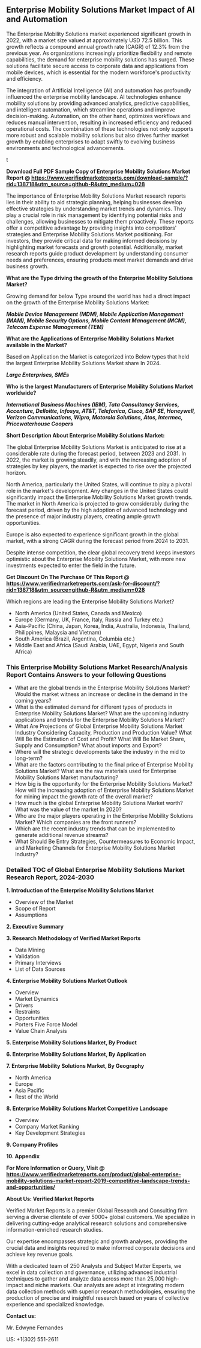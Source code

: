 <h2>Enterprise Mobility Solutions Market Impact of AI and Automation</h2><p>The Enterprise Mobility Solutions market experienced significant growth in 2022, with a market size valued at approximately USD 72.5 billion. This growth reflects a compound annual growth rate (CAGR) of 12.3% from the previous year. As organizations increasingly prioritize flexibility and remote capabilities, the demand for enterprise mobility solutions has surged. These solutions facilitate secure access to corporate data and applications from mobile devices, which is essential for the modern workforce's productivity and efficiency.</p><p>The integration of Artificial Intelligence (AI) and automation has profoundly influenced the enterprise mobility landscape. AI technologies enhance mobility solutions by providing advanced analytics, predictive capabilities, and intelligent automation, which streamline operations and improve decision-making. Automation, on the other hand, optimizes workflows and reduces manual intervention, resulting in increased efficiency and reduced operational costs. The combination of these technologies not only supports more robust and scalable mobility solutions but also drives further market growth by enabling enterprises to adapt swiftly to evolving business environments and technological advancements.</p>t</p><p id="" class=""><strong>Download Full PDF Sample Copy of Enterprise Mobility Solutions Market Report @ <a href="https://www.verifiedmarketreports.com/download-sample/?rid=138718&utm_source=github-R&utm_medium=028" target="_blank">https://www.verifiedmarketreports.com/download-sample/?rid=138718&utm_source=github-R&utm_medium=028</a></strong></p><p>The importance of&nbsp;Enterprise Mobility Solutions Market research reports lies in their ability to aid strategic planning, helping businesses develop effective strategies by understanding market trends and dynamics. They play a crucial role in risk management by identifying potential risks and challenges, allowing businesses to mitigate them proactively. These reports offer a competitive advantage by providing insights into competitors' strategies and Enterprise Mobility Solutions Market positioning. For investors, they provide critical data for making informed decisions by highlighting market forecasts and growth potential. Additionally, market research reports guide product development by understanding consumer needs and preferences, ensuring products meet market demands and drive business growth.</p><p><strong>What are the&nbsp;Type driving the growth of the Enterprise Mobility Solutions Market?</strong></p><p id="" class="">Growing demand for below Type around the world has had a direct impact on the growth of the Enterprise Mobility Solutions Market:</p><em><strong>Mobile Device Management (MDM), Mobile Application Management (MAM), Mobile Security Options, Mobile Content Management (MCM), Telecom Expense Management (TEM)</strong></em></p><strong>What are the&nbsp;Applications&nbsp;of Enterprise Mobility Solutions Market available in the Market?</strong></p><p id="" class="">Based on Application the Market is categorized into Below types that held the largest Enterprise Mobility Solutions Market share In 2024.</p><em><strong>Large Enterprises, SMEs</strong></em></p><strong>Who is the largest Manufacturers of Enterprise Mobility Solutions Market worldwide?</strong></p><p><em><strong>International Business Machines (IBM), Tata Consultancy Services, Accenture, Delloitte, Infosys, AT&T, Telefonica, Cisco, SAP SE, Honeywell, Verizon Communications, Wipro, Motorola Solutions, Atos, Intermec, Pricewaterhouse Coopers</strong></em></p><p id="" class=""><strong>Short Description About Enterprise Mobility Solutions Market:</strong></p><p>The global Enterprise Mobility Solutions Market is anticipated to rise at a considerable rate during the forecast period, between 2023 and 2031. In 2022, the market is growing steadily, and with the increasing adoption of strategies by key players, the market is expected to rise over the projected horizon.</p><p>North America, particularly the United States, will continue to play a pivotal role in the market's development. Any changes in the United States could significantly impact the Enterprise Mobility Solutions Market growth trends. The market in North America is projected to grow considerably during the forecast period, driven by the high adoption of advanced technology and the presence of major industry players, creating ample growth opportunities.</p><p>Europe is also expected to experience significant growth in the global market, with a strong CAGR during the forecast period from 2024 to 2031.</p><p>Despite intense competition, the clear global recovery trend keeps investors optimistic about the Enterprise Mobility Solutions Market, with more new investments expected to enter the field in the future.</p><p id="" class=""><strong>Get Discount On The Purchase Of This Report @ <a href="https://www.verifiedmarketreports.com/ask-for-discount/?rid=138718&utm_source=github-R&utm_medium=028" target="_blank">https://www.verifiedmarketreports.com/ask-for-discount/?rid=138718&utm_source=github-R&utm_medium=028</a></strong></p>Which regions are leading the Enterprise Mobility Solutions Market?</p><ul><li>North America (United States, Canada and Mexico)</li><li>Europe (Germany, UK, France, Italy, Russia and Turkey etc.)</li><li>Asia-Pacific (China, Japan, Korea, India, Australia, Indonesia, Thailand, Philippines, Malaysia and Vietnam)</li><li>South America (Brazil, Argentina, Columbia etc.)</li><li>Middle East and Africa (Saudi Arabia, UAE, Egypt, Nigeria and South Africa)</li></ul><h3 id="" class="">This Enterprise Mobility Solutions Market Research/Analysis Report Contains Answers to your following Questions</h3><ul><li>What are the global trends in the Enterprise Mobility Solutions Market? Would the market witness an increase or decline in the demand in the coming years?</li><li>What is the estimated demand for different types of products in Enterprise Mobility Solutions Market? What are the upcoming industry applications and trends for the Enterprise Mobility Solutions Market?</li><li>What Are Projections of Global Enterprise Mobility Solutions Market Industry Considering Capacity, Production and Production Value? What Will Be the Estimation of Cost and Profit? What Will Be Market Share, Supply and Consumption? What about imports and Export?</li><li>Where will the strategic developments take the industry in the mid to long-term?</li><li>What are the factors contributing to the final price of Enterprise Mobility Solutions Market? What are the raw materials used for Enterprise Mobility Solutions Market manufacturing?</li><li>How big is the opportunity for the Enterprise Mobility Solutions Market? How will the increasing adoption of Enterprise Mobility Solutions Market for mining impact the growth rate of the overall market?</li><li>How much is the global Enterprise Mobility Solutions Market worth? What was the value of the market In 2020?</li><li>Who are the major players operating in the Enterprise Mobility Solutions Market? Which companies are the front runners?</li><li>Which are the recent industry trends that can be implemented to generate additional revenue streams?</li><li>What Should Be Entry Strategies, Countermeasures to Economic Impact, and Marketing Channels for Enterprise Mobility Solutions Market Industry?</li></ul><h3 id="" class="">Detailed TOC of Global Enterprise Mobility Solutions Market Research Report, 2024-2030</h3><p id="" class=""><strong>1. Introduction of the Enterprise Mobility Solutions Market</strong></p><ul><li>Overview of the Market</li><li>Scope of Report</li><li>Assumptions</li></ul><p id="" class=""><strong>2. Executive Summary</strong></p><p id="" class=""><strong>3. Research Methodology of Verified Market Reports</strong></p><ul><li>Data Mining</li><li>Validation</li><li>Primary Interviews</li><li>List of Data Sources</li></ul><p id="" class=""><strong>4. Enterprise Mobility Solutions Market Outlook</strong></p><ul><li>Overview</li><li>Market Dynamics</li><li>Drivers</li><li>Restraints</li><li>Opportunities</li><li>Porters Five Force Model</li><li>Value Chain Analysis</li></ul><p id="" class=""><strong>5. Enterprise Mobility Solutions Market, By Product</strong></p><p id="" class=""><strong>6. Enterprise Mobility Solutions Market, By Application</strong></p><p id="" class=""><strong>7. Enterprise Mobility Solutions Market, By Geography</strong></p><ul><li>North America</li><li>Europe</li><li>Asia Pacific</li><li>Rest of the World</li></ul><p id="" class=""><strong>8. Enterprise Mobility Solutions Market Competitive Landscape</strong></p><ul><li>Overview</li><li>Company Market Ranking</li><li>Key Development Strategies</li></ul><p id="" class=""><strong>9. Company Profiles</strong></p><p id="" class=""><strong>10. Appendix</strong></p><p id="" class=""><strong>For More Information or Query, Visit @ <a href="https://www.verifiedmarketreports.com/product/global-enterprise-mobility-solutions-market-report-2019-competitive-landscape-trends-and-opportunities/" target="_blank">https://www.verifiedmarketreports.com/product/global-enterprise-mobility-solutions-market-report-2019-competitive-landscape-trends-and-opportunities/</a></strong></p><p id="" class=""><strong>About Us: Verified Market Reports</strong></p><p id="" class="">Verified Market Reports is a premier Global Research and Consulting firm serving a diverse clientele of over 5000+ global customers. We specialize in delivering cutting-edge analytical research solutions and comprehensive information-enriched research studies.</p><p id="" class="">Our expertise encompasses strategic and growth analyses, providing the crucial data and insights required to make informed corporate decisions and achieve key revenue goals.</p><p id="" class="">With a dedicated team of 250 Analysts and Subject Matter Experts, we excel in data collection and governance, utilizing advanced industrial techniques to gather and analyze data across more than 25,000 high-impact and niche markets. Our analysts are adept at integrating modern data collection methods with superior research methodologies, ensuring the production of precise and insightful research based on years of collective experience and specialized knowledge.</p><p id="" class=""><strong>Contact us:</strong></p><p id="" class="">Mr. Edwyne Fernandes</p><p id="" class="">US: +1(302) 551-2611</p>